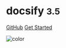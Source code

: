 # docsify <small>3.5</small>

[GitHub](https://github.com/docsifyjs/docsify/) [Get Started](#quick-start) <!-- 背景图片 --> 

![color](#f0f0f0)